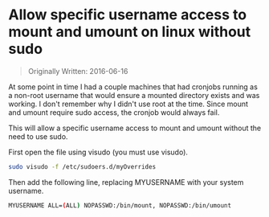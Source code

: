 # Allow specific username access to mount and umount on linux without sudo

> Originally Written: 2016-06-16

At some point in time I had a couple machines that had cronjobs running as a non-root username that would ensure a 
mounted directory exists and was working. I don't remember why I didn't use root at the time. Since mount and umount 
require sudo access, the cronjob would always fail.

This will allow a specific username access to mount and umount without the need to use sudo.

First open the file using visudo (you must use visudo).

```bash
sudo visudo -f /etc/sudoers.d/myOverrides
```

Then add the following line, replacing MYUSERNAME with your system username.

```bash
MYUSERNAME ALL=(ALL) NOPASSWD:/bin/mount, NOPASSWD:/bin/umount
```
